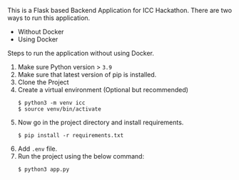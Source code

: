 This is a Flask based Backend Application for ICC Hackathon.
There are two ways to run this application.
* Without Docker
* Using Docker

Steps to run the application without using Docker.

1. Make sure Python version > `3.9`
2. Make sure that latest version of pip is installed.
3. Clone the Project
4. Create a virtual environment (Optional but recommended)
    ```
    $ python3 -m venv icc
    $ source venv/bin/activate
    ```
5. Now go in the project directory and install requirements.
    ```
    $ pip install -r requirements.txt
    ```
6. Add `.env` file.
7. Run the project using the below command:
    ```
    $ python3 app.py
    ```

